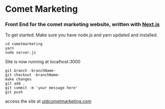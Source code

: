 # Comet Marketing
### Front End for the comet marketing website, written with [Next.js](https://nextjs.org/)

To get started: 
Make sure you have node.js and yarn updated and installed.
```git clone https://github.com/almadireddy/cometmarketing
cd cometmarketing
yarn
node server.js 
```
Site is now running at localhost:3000 

```
git branch -branchName-
git checkout -branchName-
make changes
git add .
git commit -m 'your message here'
git push 
```

access the site at [utdcometmarketing.com](https://utdcometmarketing.com)
